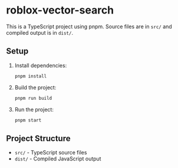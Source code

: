 # roblox-vector-search

This is a TypeScript project using pnpm. Source files are in `src/` and compiled output is in `dist/`.

## Setup

1. Install dependencies:
   ```sh
   pnpm install
   ```
2. Build the project:
   ```sh
   pnpm run build
   ```
3. Run the project:
   ```sh
   pnpm start
   ```

## Project Structure

- `src/` - TypeScript source files
- `dist/` - Compiled JavaScript output
